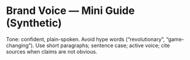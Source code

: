 # Brand Voice — Mini Guide (Synthetic)
Tone: confident, plain-spoken. Avoid hype words (“revolutionary”, “game-changing”). 
Use short paragraphs; sentence case; active voice; cite sources when claims are not obvious.

